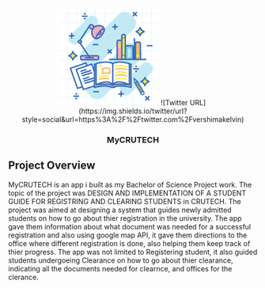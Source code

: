 <p align="center">
   <img src="assets/splash.png", width="200">
   ![Twitter URL](https://img.shields.io/twitter/url?style=social&url=https%3A%2F%2Ftwitter.com%2Fvershimakelvin)
</p>
<h3 align="center">MyCRUTECH</> 
<br>
   
   
## Project Overview   


MyCRUTECH is an app i built as my Bachelor of Science Project work. The topic of the project was DESIGN AND IMPLEMENTATION OF A STUDENT GUIDE FOR REGISTRING AND CLEARING STUDENTS in CRUTECH. The project was aimed at designing a system that guides newly admitted students on how to go about thier registration in the university. The app gave them information about what document was needed for a successful registration and also using google map API, it gave them directions to the office where different registration is done, also helping them keep track of thier progress. The app was not limited to Registering student, it also guided students undergoeing Clearance on how to go about thier clearance, indicating all the documents needed for clearnce, and offices for the clerance.
